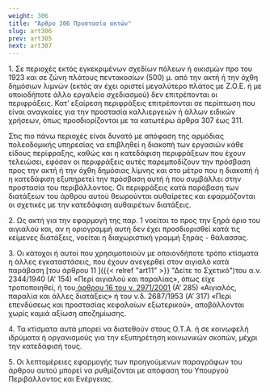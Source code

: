 ```yaml
---
weight: 306
title: "Άρθρο 306 Προστασία ακτών"
slug: art306
prev: art305
next: art307
---
```


1\. Σε περιοχές εκτός εγκεκριμένων σχεδίων πόλεων ή οικισμών προ του 1923 και σε ζώνη πλάτους πεντακοσίων (500) μ. από την ακτή ή την όχθη δημόσιων λιμνών (εκτός αν έχει οριστεί μεγαλύτερο πλάτος με Ζ.Ο.Ε. ή με οποιοδήποτε άλλο εργαλείο σχεδιασμού) δεν επιτρέπονται οι περιφράξεις. Κατ’ εξαίρεση περιφράξεις επιτρέπονται σε περίπτωση που είναι αναγκαίες για την προστασία καλλιεργειών ή άλλων ειδικών χρήσεων, όπως προσδιορίζονται με τα κατωτέρω άρθρα 307 έως 311.

Στις πιο πάνω περιοχές είναι δυνατό με απόφαση της αρμόδιας πολεοδομικής υπηρεσίας να επιβληθεί η διακοπή των εργασιών κάθε είδους περίφραξης, καθώς και η κατεδάφιση περιφράξεων που έχουν τελειώσει, εφόσον οι περιφράξεις αυτές παρεμποδίζουν την πρόσβαση προς την ακτή ή την όχθη δημόσιας λίμνης και στο μέτρο που η διακοπή ή η κατεδάφιση εξυπηρετεί την πρόσβαση αυτή ή που συμβάλλει στην προστασία του περιβάλλοντος. Οι περιφράξεις κατά παράβαση των διατάξεων του άρθρου αυτού θεωρούνται αυθαίρετες και εφαρμόζονται οι σχετικές με την κατεδάφιση αυθαιρέτων διατάξεις.

2\. Ως ακτή για την εφαρμογή της παρ. 1 νοείται το προς την ξηρά όριο του αιγιαλού και, αν η οριογραμμή αυτή δεν έχει προσδιορισθεί κατά τις κείμενες διατάξεις, νοείται η διαχωριστική γραμμή ξηράς - θάλασσας.

3\. Οι κάτοχοι ή αυτοί που χρησιμοποιούν με οποιονδήποτε τρόπο κτίσματα η άλλες εγκαταστάσεις, που έχουν ανεγερθεί στον αιγιαλό κατά παράβαση [του άρθρου 11 ]({{< relref "art11" >}} "Δείτε το Σχετικό")του α.ν. 2344/1940 (Α’ 154) «Περί αιγιαλού και παραλίας», όπως είχε τροποποιηθεί, ή του<a href="https://ia37rg02wpsa01.blob.core.windows.net/fek/01/2001/20010100285.pdf" title="Δείτε το Σχετικό"> άρθρου 16 του ν. 2971/2001</a> (Α’ 285) «Αιγιαλός, παραλία και άλλες διατάξεις» ή του ν.δ. 2687/1953 (Α’ 317) «Περί επενδύσεως και προστασίας κεφαλαίων εξωτερικού», αποβάλλονται χωρίς καμιά αξίωση αποζημίωσης.

4\. Τα κτίσματα αυτά μπορεί να διατεθούν στους Ο.Τ.Α. ή σε κοινωφελή ιδρύματα ή οργανισμούς για την εξυπηρέτηση κοινωνικών σκοπών, μέχρι την κατεδάφισή τους.

5\. Οι λεπτομέρειες εφαρμογής των προηγούμενων παραγράφων του άρθρου αυτού μπορεί να ρυθμίζονται με απόφαση του Υπουργού Περιβάλλοντος και Ενέργειας.


